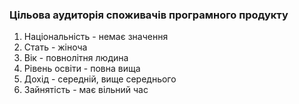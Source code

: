 ### Цільова аудиторія споживачів програмного продукту

<ol>
  <li>Національність - немає значення</li>
  <li>Стать - жіноча</li>
  <li>Вік - повнолітня людина</li>
  <li>Рівень освіти - повна вища</li>
  <li>Дохід - середній, вище середнього</li>
  <li>Зайнятість - має вільний час</li>
</ol>

